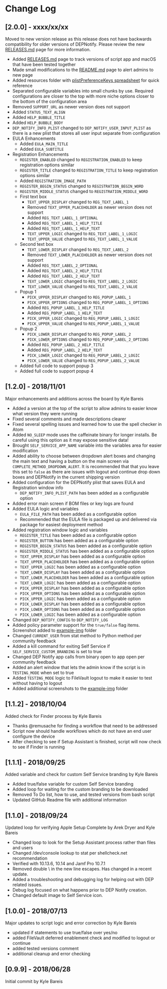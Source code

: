 # Change Log

## [2.0.0] - xxxx/xx/xx

Moved to new version release as this release does not have backwards compatibility for older versions of DEPNotify. Please review the new [RELEASES.md](RELEASES.md) page for more information.

* Added [RELEASES.md](RELEASES.md) page to track versions of script app and macOS that have been tested together
* Made small modifications to the [README.md](README.md) page to alert admins to new page
* Added resources folder with [plistPreferenceKeys spreadsheet](resources/plistPreferenceKeys.xlsx) for quick reference
* Separated configurable variables into small chunks by use. Required configurations are closer to the top with more niche options closer to the bottom of the configuration area
* Removed `SUPPORT_URL` as newer version does not support
* Added `STATUS_TEXT_ALIGN`
* Added `HELP_BUBBLE_TITLE`
* Added `HELP_BUBBLE_BODY`
* `DEP_NOTIFY_INFO_PLIST` changed to `DEP_NOTIFY_USER_INPUT_PLIST` as there is a new plist that stores all user input separate from configuration
* EULA Enhancements
  * Added `EULA_MAIN_TITLE`
  * Added `EULA_SUBTITLE`
* Registration Enhancements
  * `REGISTER_ENABLED` changed to `REGISTRATION_ENABLED` to keep registration options similar
  * `REGISTER_TITLE` changed to `REGISTRATION_TITLE` to keep registration options similar
  * Added `REGISTRATION_IMAGE_PATH`
  * `REGISTER_BEGIN_STATUS` changed to `REGISTRATION_BEGIN_WORD`
  * `REGISTER_MIDDLE_STATUS` changed to `REGISTRATION_MIDDLE_WORD`
  * First text box
    * `TEXT_UPPER_DISPLAY` changed to `REG_TEXT_LABEL_1`
    * Removed `TEXT_UPPER_PLACEHOLDER` as newer version does not support
    * Added `REG_TEXT_LABEL_1_OPTIONAL`
    * Added `REG_TEXT_LABEL_1_HELP_TITLE`
    * Added `REG_TEXT_LABEL_1_HELP_TEXT`
    * `TEXT_UPPER_LOGIC` changed to `REG_TEXT_LABEL_1_LOGIC`
    * `TEXT_UPPER_VALUE` changed to `REG_TEXT_LABEL_1_VALUE`
  * Second text box
    * `TEXT_LOWER_DISPLAY` changed to `REG_TEXT_LABEL_2`
    * Removed `TEXT_LOWER_PLACEHOLDER` as newer version does not support
    * Added `REG_TEXT_LABEL_2_OPTIONAL`
    * Added `REG_TEXT_LABEL_2_HELP_TITLE`
    * Added `REG_TEXT_LABEL_2_HELP_TEXT`
    * `TEXT_LOWER_LOGIC` changed to `REG_TEXT_LABEL_2_LOGIC`
    * `TEXT_LOWER_VALUE` changed to `REG_TEXT_LABEL_2_VALUE`
  * Popup 1
    * `PICK_UPPER_DISPLAY` changed to `REG_POPUP_LABEL_1`
    * `PICK_UPPER_OPTIONS` changed to `REG_POPUP_LABEL_1_OPTIONS`
    * Added `REG_POPUP_LABEL_1_HELP_TITLE`
    * Added `REG_POPUP_LABEL_1_HELP_TEXT`
    * `PICK_UPPER_LOGIC` changed to `REG_POPUP_LABEL_1_LOGIC`
    * `PICK_UPPER_VALUE` changed to `REG_POPUP_LABEL_1_VALUE`
  * Popup 2
    * `PICK_LOWER_DISPLAY` changed to `REG_POPUP_LABEL_2`
    * `PICK_LOWER_OPTIONS` changed to `REG_POPUP_LABEL_2_OPTIONS`
    * Added `REG_POPUP_LABEL_2_HELP_TITLE`
    * Added `REG_POPUP_LABEL_2_HELP_TEXT`
    * `PICK_LOWER_LOGIC` changed to `REG_POPUP_LABEL_2_LOGIC`
    * `PICK_LOWER_VALUE` changed to `REG_POPUP_LABEL_2_VALUE`
  * Added full code to support popup 3
  * Added full code to support popup 4

## [1.2.0] - 2018/11/01

Major enhancements and additions across the board by Kyle Bareis

* Added a version at the top of the script to allow admins to easier know what version they were running
* Fixed several comments and made descriptions clearer
* Fixed several spelling issues and learned how to use the spell checker in Atom
* Added `NO_SLEEP` mode uses the caffeinate binary for longer installs. Be careful using this option as it may expose sensitive data!
* Brought `SELF_SERVICE_APP_NAME` variable into the variables area for easier modification
* Added ability to choose between dropdown alert boxes and changing the main text and having a button on the main screen via `COMPLETE_METHOD_DROPDOWN_ALERT`. It is recommended that that you leave this set to `false` as there are issues with logout and continue drop down boxes and DEPNotify in the current shipping version
* Added configuration for the DEPNotify plist that saves EULA and Registration window info
  * `DEP_NOTIFY_INFO_PLIST_PATH` has been added as a configurable option
* Added error main screen if BOM files or key logs are found
* Added EULA logic and variables
  * `EULA_FILE_PATH` has been added as a configurable option
  * Recommended that the EULA file is packaged up and delivered via package for easiest deployment method
* Added registration window logic and variables
  * `REGISTER_TITLE` has been added as a configurable option
  * `REGISTER_BUTTON` has been added as a configurable option
  * `REGISTER_BEGIN_STATUS` has been added as a configurable option
  * `REGISTER_MIDDLE_STATUS` has been added as a configurable option
  * `TEXT_UPPER_DISPLAY` has been added as a configurable option
  * `TEXT_UPPER_PLACEHOLDER` has been added as a configurable option
  * `TEXT_UPPER_LOGIC` has been added as a configurable option
  * `TEXT_LOWER_DISPLAY` has been added as a configurable option
  * `TEXT_LOWER_PLACEHOLDER` has been added as a configurable option
  * `TEXT_LOWER_LOGIC` has been added as a configurable option
  * `PICK_UPPER_DISPLAY` has been added as a configurable option
  * `PICK_UPPER_OPTIONS` has been added as a configurable option
  * `PICK_UPPER_LOGIC` has been added as a configurable option
  * `PICK_LOWER_DISPLAY` has been added as a configurable option
  * `PICK_LOWER_OPTIONS` has been added as a configurable option
  * `PICK_LOWER_LOGIC` has been added as a configurable option
* Changed `DEP_NOTIFY_CONFIG` to `DEP_NOTIFY_LOG`
* Added policy parameter support for the `true/false` flag items. Screenshot added to [example-img](example-img) folder
* Changed `CURRENT_USER` from stat method to Python method per community feedback
* Added a kill command for exiting Self Service if `SELF_SERVICE_CUSTOM_BRANDING` is set to true
* Changed DEP Notify app calls from binary open to app open per community feedback
* Added an alert window that lets the admin know if the script is in `TESTING_MODE` when set to true
* Added `TESTING_MODE` logic to FileVault logout to make it easier to test without having to logout
* Added additional screenshots to the [example-img](example-img) folder

## [1.1.2] - 2018/10/04

Added check for Finder process by Kyle Bareis

* Thanks @remusache for finding a workflow that need to be addressed
* Script now should handle workflows which do not have an end user configure the device
* After checking to see if Setup Assistant is finished, script will now check to see if Finder is running

## [1.1.1] - 2018/09/25

Added variable and check for custom Self Service branding by Kyle Bareis

* Added true/false variable for custom Self Service branding
* Added loop for waiting for the custom branding to be downloaded
* Removed To Do list, how to use, and tested versions from bash script
* Updated GitHub Readme file with additional information

## [1.1.0] - 2018/09/24

Updated loop for verifying Apple Setup Complete by Arek Dryer and Kyle Bareis

* Changed loop to look for the Setup Assistant process rather than files and users
* Changed /dev/console lookup to stat per shellcheck.net recommendation
* Verified with 10.13.6, 10.14 and Jamf Pro 10.7.1
* Removed double \\ in the new line escapes. Has changed in a recent update.
* Added a troubleshooting and debugging log for helping out with DEP related issues.
* Debug log focused on what happens prior to DEP Notify creation.
* Changed default image to Self Service icon.

## [1.0.0] - 2018/07/13

Major updates to script logic and error correction by Kyle Bareis

* updated if statements to use true/false over yes/no
* added FileVault deferred enablement check and modified to logout or continue
* added tested versions comment
* additional cleanup and error checking

## [0.9.9] - 2018/06/28

Initial commit by Kyle Bareis
